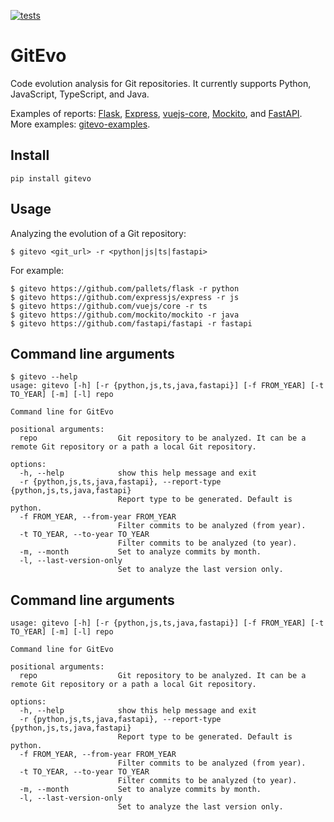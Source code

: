 [![tests](https://github.com/andrehora/gitevo/actions/workflows/tests.yml/badge.svg)](https://github.com/andrehora/gitevo/actions/workflows/tests.yml)

# GitEvo

Code evolution analysis for Git repositories.
It currently supports Python, JavaScript, TypeScript, and Java.

Examples of reports: 
[Flask](https://andrehora.github.io/gitevo-examples/python/flask.html),
[Express](https://andrehora.github.io/gitevo-examples/javascript/express.html),
[vuejs-core](https://andrehora.github.io/gitevo-examples/typescript/vuejs-core.html),
[Mockito](https://andrehora.github.io/gitevo-examples/java/mockito.html), and
[FastAPI](https://andrehora.github.io/gitevo-examples/fastapi/fastapi.html).
More examples: [gitevo-examples](https://github.com/andrehora/gitevo-examples).

## Install

```
pip install gitevo
```

## Usage

Analyzing the evolution of a Git repository:

```
$ gitevo <git_url> -r <python|js|ts|fastapi>
```

For example:

```
$ gitevo https://github.com/pallets/flask -r python
$ gitevo https://github.com/expressjs/express -r js
$ gitevo https://github.com/vuejs/core -r ts
$ gitevo https://github.com/mockito/mockito -r java
$ gitevo https://github.com/fastapi/fastapi -r fastapi
```

## Command line arguments

```
$ gitevo --help
usage: gitevo [-h] [-r {python,js,ts,java,fastapi}] [-f FROM_YEAR] [-t TO_YEAR] [-m] [-l] repo

Command line for GitEvo

positional arguments:
  repo                  Git repository to be analyzed. It can be a remote Git repository or a path a local Git repository.

options:
  -h, --help            show this help message and exit
  -r {python,js,ts,java,fastapi}, --report-type {python,js,ts,java,fastapi}
                        Report type to be generated. Default is python.
  -f FROM_YEAR, --from-year FROM_YEAR
                        Filter commits to be analyzed (from year).
  -t TO_YEAR, --to-year TO_YEAR
                        Filter commits to be analyzed (to year).
  -m, --month           Set to analyze commits by month.
  -l, --last-version-only
                        Set to analyze the last version only.
```

## Command line arguments

```
usage: gitevo [-h] [-r {python,js,ts,java,fastapi}] [-f FROM_YEAR] [-t TO_YEAR] [-m] [-l] repo

Command line for GitEvo

positional arguments:
  repo                  Git repository to be analyzed. It can be a remote Git repository or a path a local Git repository.

options:
  -h, --help            show this help message and exit
  -r {python,js,ts,java,fastapi}, --report-type {python,js,ts,java,fastapi}
                        Report type to be generated. Default is python.
  -f FROM_YEAR, --from-year FROM_YEAR
                        Filter commits to be analyzed (from year).
  -t TO_YEAR, --to-year TO_YEAR
                        Filter commits to be analyzed (to year).
  -m, --month           Set to analyze commits by month.
  -l, --last-version-only
                        Set to analyze the last version only.
```
